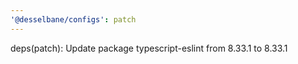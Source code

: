 ```yaml
---
'@desselbane/configs': patch
---
```


deps(patch): Update package typescript-eslint from 8.33.1 to 8.33.1

